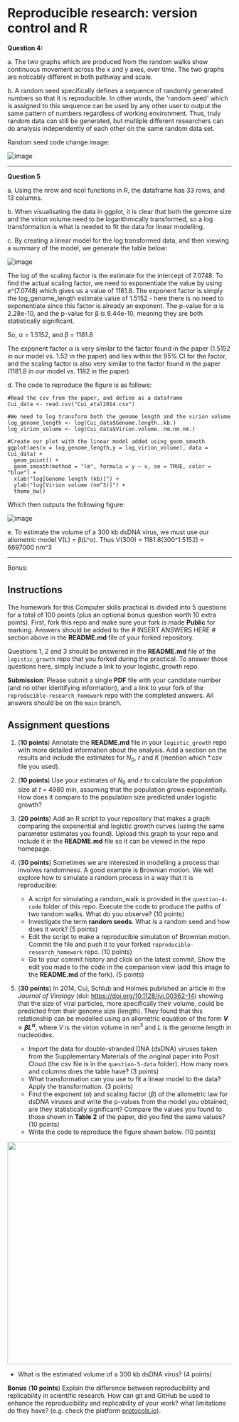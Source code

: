 # Reproducible research: version control and R

**Question 4:**

a. The two graphs which are produced from the random walks show continuous movement across the x and y axes, over time. The two graphs are noticably different in both pathway and scale.

b. A random seed specifically defines a sequence of randomly generated numbers so that it is reproducible. In other words, the 'random seed' which is assigned to this sequence can be used by any other user to output the same pattern of numbers regardless of working environment. Thus, truly random data can still be generated, but multiple different researchers can do analysis independently of each other on the same random data set.

Random seed code change image:

![image](https://github.com/shad210/reproducible-research_homework/assets/150149671/49bc9ea6-d92c-410a-81ce-d2ed5b204a3b)

------------------------------------------

**Question 5**

a. Using the nrow and ncol functions in R, the dataframe has 33 rows, and 13 columns.

b. When visualisating the data in ggplot, it is clear that both the genome size and the virion volume need to be logarithmically transformed, so a log transformation is what is needed to fit the data for linear modelling.

c. By creating a linear model for the log transformed data, and then viewing a summary of the model, we generate the table below:

![image](https://github.com/shad210/reproducible-research_homework/assets/150149671/4a5b88ad-dd46-4699-ae5a-43637714f165)

The log of the scaling factor is the estimate for the intercept of 7.0748. To find the actual scaling factor, we need to exponentiate the value by using e^(7.0748) which gives us a value of 1181.8.
The exponent factor is simply the log_genome_length estimate value of 1.5152 - here there is no need to exponentiate since this factor is already an exponent. The p-value for α is 2.28e-10, and the p-value for β is 6.44e-10, meaning they are both statistically significant.

So, α = 1.5152, and β = 1181.8

The exponent factor α is very similar to the factor found in the paper (1.5152 in our model vs. 1.52 in the paper) and lies within the 95% CI for the factor, and the scaling factor is also very similar to the factor found in the paper (1181.8 in our model vs. 1182 in the paper).

d. The code to reproduce the figure is as follows:

```{r}
#Read the csv from the paper, and define as a dataframe
Cui_data <- read.csv("Cui_etal2014.csv")

#We need to log transform both the genome length and the virion volume
log_genome_length <- log(Cui_data$Genome.length..kb.)
log_virion_volume <- log(Cui_data$Virion.volume..nm.nm.nm.)

#Create our plot with the linear model added using geom_smooth
ggplot(aes(x = log_genome_length,y = log_virion_volume), data = Cui_data) +
  geom_point() +
  geom_smooth(method = "lm", formula = y ~ x, se = TRUE, color = "blue") +
  xlab("log[Genome length (kb)]") +
  ylab("log[Virion volume (nm^3)]") +
  theme_bw()

```
Which then outputs the following figure:

![image](https://github.com/shad210/reproducible-research_homework/assets/150149671/62961d52-c864-4331-ab0a-6c6a9aa89a18)

e. To estimate the volume of a 300 kb dsDNA virus, we must use our allometric model V(L) = β(L^α). Thus V(300) = 1181.8(300^1.5152) = 6697000 nm^3

---------------------

Bonus:



## Instructions

The homework for this Computer skills practical is divided into 5 questions for a total of 100 points (plus an optional bonus question worth 10 extra points). First, fork this repo and make sure your fork is made **Public** for marking. Answers should be added to the # INSERT ANSWERS HERE # section above in the **README.md** file of your forked repository.

Questions 1, 2 and 3 should be answered in the **README.md** file of the `logistic_growth` repo that you forked during the practical. To answer those questions here, simply include a link to your logistic_growth repo.

**Submission**: Please submit a single **PDF** file with your candidate number (and no other identifying information), and a link to your fork of the `reproducible-research_homework` repo with the completed answers. All answers should be on the `main` branch.

## Assignment questions 

1) (**10 points**) Annotate the **README.md** file in your `logistic_growth` repo with more detailed information about the analysis. Add a section on the results and include the estimates for $N_0$, $r$ and $K$ (mention which *.csv file you used).
   
2) (**10 points**) Use your estimates of $N_0$ and $r$ to calculate the population size at $t$ = 4980 min, assuming that the population grows exponentially. How does it compare to the population size predicted under logistic growth? 

3) (**20 points**) Add an R script to your repository that makes a graph comparing the exponential and logistic growth curves (using the same parameter estimates you found). Upload this graph to your repo and include it in the **README.md** file so it can be viewed in the repo homepage.
   
4) (**30 points**) Sometimes we are interested in modelling a process that involves randomness. A good example is Brownian motion. We will explore how to simulate a random process in a way that it is reproducible:

   - A script for simulating a random_walk is provided in the `question-4-code` folder of this repo. Execute the code to produce the paths of two random walks. What do you observe? (10 points)
   - Investigate the term **random seeds**. What is a random seed and how does it work? (5 points)
   - Edit the script to make a reproducible simulation of Brownian motion. Commit the file and push it to your forked `reproducible-research_homework` repo. (10 points)
   - Go to your commit history and click on the latest commit. Show the edit you made to the code in the comparison view (add this image to the **README.md** of the fork). (5 points)

5) (**30 points**) In 2014, Cui, Schlub and Holmes published an article in the *Journal of Virology* (doi: https://doi.org/10.1128/jvi.00362-14) showing that the size of viral particles, more specifically their volume, could be predicted from their genome size (length). They found that this relationship can be modelled using an allometric equation of the form **$`V = \beta L^{\alpha}`$**, where $`V`$ is the virion volume in nm<sup>3</sup> and $`L`$ is the genome length in nucleotides.

   - Import the data for double-stranded DNA (dsDNA) viruses taken from the Supplementary Materials of the original paper into Posit Cloud (the csv file is in the `question-5-data` folder). How many rows and columns does the table have? (3 points)
   - What transformation can you use to fit a linear model to the data? Apply the transformation. (3 points)
   - Find the exponent ($\alpha$) and scaling factor ($\beta$) of the allometric law for dsDNA viruses and write the p-values from the model you obtained, are they statistically significant? Compare the values you found to those shown in **Table 2** of the paper, did you find the same values? (10 points)
   - Write the code to reproduce the figure shown below. (10 points)

  <p align="center">
     <img src="https://github.com/josegabrielnb/reproducible-research_homework/blob/main/question-5-data/allometric_scaling.png" width="600" height="500">
  </p>

  - What is the estimated volume of a 300 kb dsDNA virus? (4 points)

**Bonus** (**10 points**) Explain the difference between reproducibility and replicability in scientific research. How can git and GitHub be used to enhance the reproducibility and replicability of your work? what limitations do they have? (e.g. check the platform [protocols.io](https://www.protocols.io/)).
